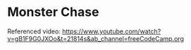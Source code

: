 # Monster Chase

Referenced video: https://www.youtube.com/watch?v=gB1F9G0JXOo&t=21814s&ab_channel=freeCodeCamp.org
